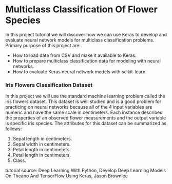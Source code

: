 <h1>Multiclass Classification Of Flower Species</h1>
<p>
  In this project tutorial we will discover how we can use Keras to develop and evaluate neural
  network models for multiclass classification problems. Primary purpose of this project are:
</p>
<ul>
  <li>
How to load data from CSV and make it available to Keras.
  </li>
  <li>
How to prepare multiclass classification data for modeling with neural networks.
  </li>
  <li>
How to evaluate Keras neural network models with scikit-learn.
  </li>  
</ul>

<h3>Iris Flowers Classification Dataset</h3>
<p>
  In this project we will use the standard machine learning problem called the iris flowers dataset.
This dataset is well studied and is a good problem for practicing on neural networks because
all of the 4 input variables are numeric and have the same scale in centimeters. Each instance
describes the properties of an observed flower measurements and the output variable is specific
iris species. The attributes for this dataset can be summarized as follows:
 </p>
 
 <ol>
  <li>
    Sepal length in centimeters.
  </li>
  <li>
    Sepal width in centimeters.
  </li>
  <li>
    Petal length in centimeters.
  </li>
  <li>
    Petal length in centimeters.
  </li>
  <li>
    Class.
  </li>
 </ol>

<p>tutorial source: Deep Learning With Python, Develop Deep Learning Models On Theano And TensorFlow Using
Keras, Jason Brownlee</p>
